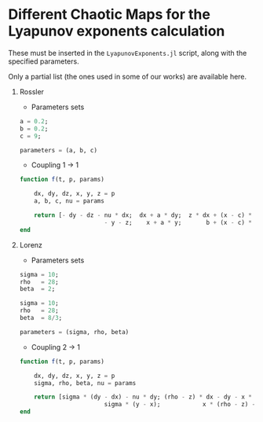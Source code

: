 # Different Chaotic Maps for the Lyapunov exponents calculation 

These must be inserted in the `LyapunovExponents.jl` script, along with the specified parameters.

Only a partial list (the ones used in some of our works) are available here.

1. Rossler

    - Parameters sets
    ```julia
    a = 0.2;
    b = 0.2;
    c = 9;
    
    parameters = (a, b, c)
    ```
    
    - Coupling 1 -> 1
    ```julia
    function f(t, p, params)

        dx, dy, dz, x, y, z = p
        a, b, c, nu = params

        return [- dy - dz - nu * dx;  dx + a * dy;  z * dx + (x - c) * dz;  # error
                            - y - z;    x + a * y;       b + (x - c) * z];  # decoupled
    end
    ```


2. Lorenz

    - Parameters sets
    ```julia
    sigma = 10;
    rho   = 28;
    beta  = 2;
    
    sigma = 10;
    rho   = 28;
    beta  = 8/3;
    
    parameters = (sigma, rho, beta)
    ```

    - Coupling 2 -> 1
    ```julia
    function f(t, p, params)

        dx, dy, dz, x, y, z = p
        sigma, rho, beta, nu = params

        return [sigma * (dy - dx) - nu * dy; (rho - z) * dx - dy - x * dz; y * dx + x * dy - beta * dz;  # error
                            sigma * (y - x);            x * (rho - z) - y;           x * y - beta * z];  # decoupled 
    end
    ```

